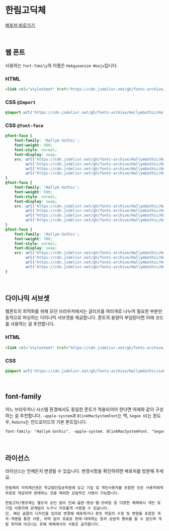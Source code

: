# 한림고딕체

[배포처 바로가기](https://www.hallym.or.kr/hallymuniv_sub.asp?left_menu=left_about&screen=ptp117_3_2)

&nbsp;

## 웹 폰트

사용하는 `font-family`의 이름은 `Hakgyoansim Wooju`입니다.

### HTML

```html
<link rel="stylesheet" href="https://cdn.jsdelivr.net/gh/fonts-archive/HallymGothic/HallymGothic.css" type="text/css"/>
```

### CSS `@Import`

```css
@import url('https://cdn.jsdelivr.net/gh/fonts-archive/HallymGothic/HallymGothic.css');
```

### CSS `@font-face`

```css
@font-face {
    font-family: 'Hallym Gothic';
    font-weight: 400;
    font-style: normal;
    font-display: swap;
    src: url('https://cdn.jsdelivr.net/gh/fonts-archive/HallymGothic/HallymGothic-Regular.woff2') format('woff2'),
         url('https://cdn.jsdelivr.net/gh/fonts-archive/HallymGothic/HallymGothic-Regular.woff') format('woff'),
         url('https://cdn.jsdelivr.net/gh/fonts-archive/HallymGothic/HallymGothic-Regular.otf') format('opentype'),
         url('https://cdn.jsdelivr.net/gh/fonts-archive/HallymGothic/HallymGothic-Regular.ttf') format('truetype');
}
@font-face {
    font-family: 'Hallym Gothic';
    font-weight: 500;
    font-style: normal;
    font-display: swap;
    src: url('https://cdn.jsdelivr.net/gh/fonts-archive/HallymGothic/HallymGothic-Medium.woff2') format('woff2'),
         url('https://cdn.jsdelivr.net/gh/fonts-archive/HallymGothic/HallymGothic-Medium.woff') format('woff'),
         url('https://cdn.jsdelivr.net/gh/fonts-archive/HallymGothic/HallymGothic-Medium.otf') format('opentype'),
         url('https://cdn.jsdelivr.net/gh/fonts-archive/HallymGothic/HallymGothic-Medium.ttf') format('truetype');
}
@font-face {
    font-family: 'Hallym Gothic';
    font-weight: 700;
    font-style: normal;
    font-display: swap;
    src: url('https://cdn.jsdelivr.net/gh/fonts-archive/HallymGothic/HallymGothic-Bold.woff2') format('woff2'),
         url('https://cdn.jsdelivr.net/gh/fonts-archive/HallymGothic/HallymGothic-Bold.woff') format('woff'),
         url('https://cdn.jsdelivr.net/gh/fonts-archive/HallymGothic/HallymGothic-Bold.otf') format('opentype'),
         url('https://cdn.jsdelivr.net/gh/fonts-archive/HallymGothic/HallymGothic-Bold.ttf') format('truetype');
}
```

&nbsp;

## 다이나믹 서브셋

웹폰트의 최적화를 위해 모던 브라우저에서는 글리프를 여러개로 나누어 필요한 부분만 동적으로 파싱하는 다이나믹 서브셋을 제공합니다. 폰트의 용량이 부담된다면 아래 코드를 사용하는 걸 추천합니다.

### HTML

```html
<link rel="stylesheet" href="https://cdn.jsdelivr.net/gh/fonts-archive/HallymGothic/subsets/HallymGothic-dynamic-subset.css" type="text/css"/>
```

### CSS

```css
@import url('https://cdn.jsdelivr.net/gh/fonts-archive/HallymGothic/subsets/HallymGothic-dynamic-subset.css');
```

&nbsp;

## font-family

어느 브라우저나 시스템 환경에서도 동일한 폰트가 적용되어야 한다면 아래와 같이 구성하는 걸 추천합니다. `-apple-system`과 `BlinkMacSystemFont`는 맥, `Segoe UI`는 윈도우, `Roboto`는 안드로이드의 기본 폰트입니다.


```css
font-family: "Hallym Gothic", -apple-system, BlinkMacSystemFont, "Segoe UI", Roboto, Oxygen, Ubuntu, Cantarell, "Open Sans", "Helvetica Neue", sans-serif;
```

&nbsp;

## 라이선스

라이선스는 언제든지 변경될 수 있습니다. 변경사항을 확인하려면 배포처를 방문해 주세요.

```
한림체의 지적재산권은 학교법인일송학원에 있고 기업 및 개인사용자를 포함한 모든 사용자에게 무료로 제공되며 판매하는 것을 제외한 상업적인 사용이 가능합니다. 
 
한림고딕/명조체는 별도의 승인 없이 인쇄·출판·영상·웹·모바일 등 다양한 매체에서 개인 및 기업 사용자에 관계없이 누구나 자유롭게 사용할 수 있습니다. 
단, 해당 글꼴의 디자인을 임의로 변경해 배포하거나 폰트 파일의 수정 및 변형을 포함한 개작·개명을 통한 사용, 허락 없이 유료로 판매·대여하는 등의 상업적 행위를 할 수 없으며 개발 취지에 어긋나는 유해 매체에서의 사용은 금지합니다.
```
